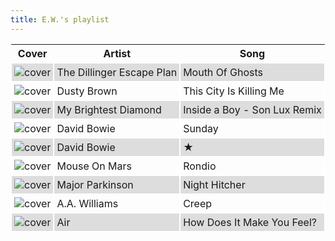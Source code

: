 ```yaml
---
title: E.W.'s playlist
---
```


<style>
thead th {
    text-align: center;
}
tbody td {
    text-justify: none;
    vertical-align: middle;
    padding: 0.25rem;
    border: 2px solid white;
}
tbody td img {
    max-width: 100px;
    display: block;
    margin: 0;
}
tbody tr:nth-of-type(odd) td {
    background-color: #ddd;
}
</style>

Cover | Artist | Song
---|---|---
![cover](https://i.scdn.co/image/ab67616d0000b273c2b0ced8518ed8905e48c650) | The Dillinger Escape Plan | Mouth Of Ghosts
![cover](https://i.scdn.co/image/ab67616d0000b2736f3c3c8c677633eddf0517d6) | Dusty Brown | This City Is Killing Me
![cover](https://i.scdn.co/image/ab67616d0000b273f357d76f2115ee6c04a04115) | My Brightest Diamond | Inside a Boy - Son Lux Remix
![cover](https://i.scdn.co/image/ab67616d0000b27324cc00502a6537372d4dc094) | David Bowie | Sunday
![cover](https://i.scdn.co/image/ab67616d0000b27375e0938c9526221ab720574b) | David Bowie | ★
![cover](https://i.scdn.co/image/ab67616d0000b2738e50b79439a7a5963ab226f9) | Mouse On Mars | Rondio
![cover](https://i.scdn.co/image/ab67616d0000b273ef109e61905d6cce5d229a86) | Major Parkinson | Night Hitcher
![cover](https://i.scdn.co/image/ab67616d0000b273c2b01e139502cd7fe1538eb0) | A.A. Williams | Creep
![cover](https://i.scdn.co/image/ab67616d0000b2735c2d2f43471655dbbf3d6284) | Air | How Does It Make You Feel?
